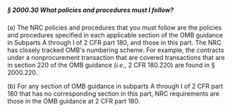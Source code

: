 ##### § 2000.30 What policies and procedures must I follow? #####

(a) The NRC policies and procedures that you must follow are the policies and procedures specified in each applicable section of the OMB guidance in Subparts A through I of 2 CFR part 180, and those in this part. The NRC has closely tracked OMB's numbering scheme. For example, the contracts under a nonprocurement transaction that are covered transactions that are in section 220 of the OMB guidance (*i.e.,* 2 CFR 180.220) are found in § 2000.220.

(b) For any section of OMB guidance in subparts A through I of 2 CFR part 180 that has no corresponding section in this part, NRC requirements are those in the OMB guidance at 2 CFR part 180.